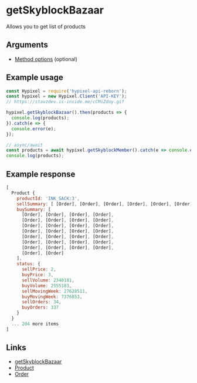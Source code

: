 # getSkyblockBazaar
Allows you to get list of products
## Arguments
- [Method options](https://hypixel.stavzdev.me/#/docs/main/master/typedef/MethodOptions) (optional)

## Example usage
```js
const Hypixel = require('hypixel-api-reborn');
const hypixel = new Hypixel.Client('API-KEY');
// https://stavzdev.is-inside.me/cCMiZdoy.gif

hypixel.getSkyblockBazaar().then(products => {
  console.log(products);
}).catch(e => {
  console.error(e);
});

// async/await
const products = await hypixel.getSkyblockMember().catch(e => console.error(e));
console.log(products);
```
## Example response
```js
[
  Product {
    productId: 'INK_SACK:3',
    sellSummary: [ [Order], [Order], [Order], [Order], [Order], [Order] ],
    buySummary: [
      [Order], [Order], [Order], [Order],
      [Order], [Order], [Order], [Order],
      [Order], [Order], [Order], [Order],
      [Order], [Order], [Order], [Order],
      [Order], [Order], [Order], [Order],
      [Order], [Order], [Order], [Order],
      [Order], [Order], [Order], [Order],
      [Order], [Order]
    ],
    status: {
      sellPrice: 2,
      buyPrice: 3,
      sellVolume: 2340181,
      buyVolume: 2555183,
      sellMovingWeek: 27628511,
      buyMovingWeek: 7376853,
      sellOrders: 34,
      buyOrders: 337
    }
  }
  ... 204 more items
]
```
## Links
- [getSkyblockBazaar](https://hypixel.stavzdev.me/#/docs/main/master/class/Client?scrollTo=getSkyblockBazaar)
- [Product](https://hypixel.stavzdev.me/#/docs/main/master/class/Product)
- [Order](https://hypixel.stavzdev.me/#/docs/main/master/class/Order)
